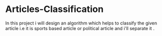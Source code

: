 # Articles-Classification
In this project i will design an algorithm which helps to classify the given article i.e it is sports based article or political article and i'll separate it .
